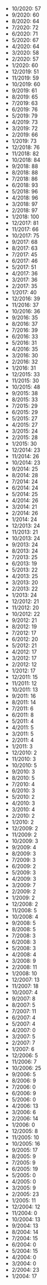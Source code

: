 *  10/2020: 57
*  9/2020: 60
*  8/2020: 64
*  7/2020: 72
*  6/2020: 71
*  5/2020: 67
*  4/2020: 64
*  3/2020: 58
*  2/2020: 57
*  1/2020: 60
*  12/2019: 51
*  11/2019: 59
*  10/2019: 60
*  9/2019: 61
*  8/2019: 65
*  7/2019: 63
*  6/2019: 76
*  5/2019: 79
*  4/2019: 73
*  3/2019: 72
*  2/2019: 66
*  1/2019: 73
*  12/2018: 76
*  11/2018: 82
*  10/2018: 84
*  9/2018: 88
*  8/2018: 88
*  7/2018: 86
*  6/2018: 93
*  5/2018: 96
*  4/2018: 96
*  3/2018: 97
*  2/2018: 97
*  1/2018: 100
*  12/2017: 81
*  11/2017: 66
*  10/2017: 75
*  9/2017: 68
*  8/2017: 63
*  7/2017: 45
*  6/2017: 46
*  5/2017: 51
*  4/2017: 36
*  3/2017: 36
*  2/2017: 35
*  1/2017: 40
*  12/2016: 39
*  11/2016: 37
*  10/2016: 36
*  9/2016: 35
*  8/2016: 37
*  7/2016: 39
*  6/2016: 33
*  5/2016: 31
*  4/2016: 35
*  3/2016: 30
*  2/2016: 32
*  1/2016: 31
*  12/2015: 33
*  11/2015: 30
*  10/2015: 48
*  9/2015: 38
*  8/2015: 33
*  7/2015: 29
*  6/2015: 29
*  5/2015: 27
*  4/2015: 27
*  3/2015: 24
*  2/2015: 28
*  1/2015: 30
*  12/2014: 23
*  11/2014: 26
*  10/2014: 23
*  9/2014: 25
*  8/2014: 28
*  7/2014: 24
*  6/2014: 24
*  5/2014: 25
*  4/2014: 26
*  3/2014: 21
*  2/2014: 26
*  1/2014: 24
*  12/2013: 24
*  11/2013: 21
*  10/2013: 24
*  9/2013: 24
*  8/2013: 24
*  7/2013: 25
*  6/2013: 19
*  5/2013: 22
*  4/2013: 25
*  3/2013: 20
*  2/2013: 22
*  1/2013: 24
*  12/2012: 21
*  11/2012: 20
*  10/2012: 22
*  9/2012: 21
*  8/2012: 19
*  7/2012: 17
*  6/2012: 20
*  5/2012: 21
*  4/2012: 17
*  3/2012: 17
*  2/2012: 12
*  1/2012: 17
*  12/2011: 15
*  11/2011: 12
*  10/2011: 13
*  9/2011: 16
*  8/2011: 14
*  7/2011: 6
*  6/2011: 8
*  5/2011: 4
*  4/2011: 5
*  3/2011: 5
*  2/2011: 4
*  1/2011: 3
*  12/2010: 2
*  11/2010: 3
*  10/2010: 5
*  9/2010: 3
*  8/2010: 5
*  7/2010: 4
*  6/2010: 3
*  5/2010: 2
*  4/2010: 3
*  3/2010: 4
*  2/2010: 2
*  1/2010: 2
*  12/2009: 2
*  11/2009: 2
*  10/2009: 3
*  9/2009: 4
*  8/2009: 3
*  7/2009: 3
*  6/2009: 2
*  5/2009: 3
*  4/2009: 3
*  3/2009: 7
*  2/2009: 2
*  1/2009: 2
*  12/2008: 2
*  11/2008: 5
*  10/2008: 4
*  9/2008: 5
*  8/2008: 5
*  7/2008: 3
*  6/2008: 3
*  5/2008: 3
*  4/2008: 4
*  3/2008: 9
*  2/2008: 11
*  1/2008: 10
*  12/2007: 13
*  11/2007: 18
*  10/2007: 4
*  9/2007: 8
*  8/2007: 5
*  7/2007: 11
*  6/2007: 4
*  5/2007: 4
*  4/2007: 0
*  3/2007: 5
*  2/2007: 7
*  1/2007: 6
*  12/2006: 5
*  11/2006: 7
*  10/2006: 25
*  9/2006: 5
*  8/2006: 9
*  7/2006: 0
*  6/2006: 9
*  5/2006: 0
*  4/2006: 13
*  3/2006: 6
*  2/2006: 14
*  1/2006: 0
*  12/2005: 8
*  11/2005: 10
*  10/2005: 16
*  9/2005: 17
*  8/2005: 9
*  7/2005: 9
*  6/2005: 19
*  5/2005: 0
*  4/2005: 0
*  3/2005: 9
*  2/2005: 23
*  1/2005: 11
*  12/2004: 12
*  11/2004: 0
*  10/2004: 13
*  9/2004: 13
*  8/2004: 14
*  7/2004: 15
*  6/2004: 0
*  5/2004: 15
*  4/2004: 0
*  3/2004: 0
*  2/2004: 23
*  1/2004: 17